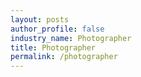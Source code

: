 ```yaml
---
layout: posts 
author_profile: false 
industry_name: Photographer
title: Photographer
permalink: /photographer
---
```

